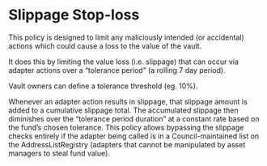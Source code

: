 # Slippage Stop-loss

This policy is designed to limit any maliciously intended (or accidental) actions which could cause a loss to the value of the vault.

It does this by limiting the value loss (i.e. slippage) that can occur via adapter actions over a “tolerance period” (a rolling 7 day period).

Vault owners can define a tolerance threshold (eg. 10%).&#x20;

Whenever an adapter action results in slippage, that slippage amount is added to a cumulative slippage total. The accumulated slippage then diminishes over the “tolerance period duration” at a constant rate based on the fund’s chosen tolerance. This policy allows bypassing the slippage checks entirely if the adapter being called is in a Council-maintained list on the AddressListRegistry (adapters that cannot be manipulated by asset managers to steal fund value).
